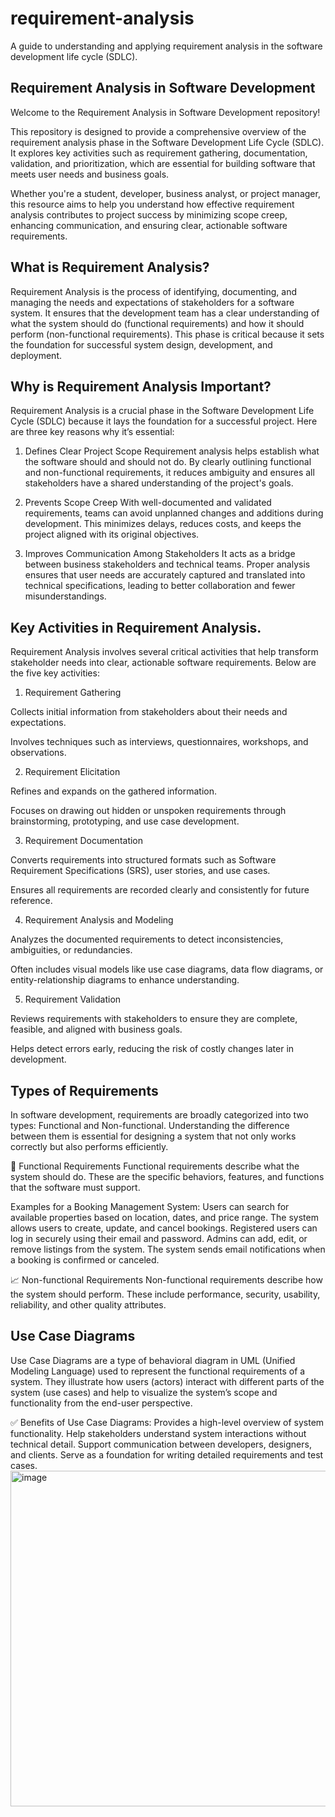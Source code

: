 # requirement-analysis
A guide to understanding and applying requirement analysis in the software development life cycle (SDLC).
## Requirement Analysis in Software Development

Welcome to the Requirement Analysis in Software Development repository!

This repository is designed to provide a comprehensive overview of the requirement analysis phase in the Software Development Life Cycle (SDLC). It explores key activities such as requirement gathering, documentation, validation, and prioritization, which are essential for building software that meets user needs and business goals.

Whether you're a student, developer, business analyst, or project manager, this resource aims to help you understand how effective requirement analysis contributes to project success by minimizing scope creep, enhancing communication, and ensuring clear, actionable software requirements.

## What is Requirement Analysis?

Requirement Analysis is the process of identifying, documenting, and managing the needs and expectations of stakeholders for a software system. 
It ensures that the development team has a clear understanding of what the system should do (functional requirements) and how it should perform (non-functional requirements). 
This phase is critical because it sets the foundation for successful system design, development, and deployment.

## Why is Requirement Analysis Important?
Requirement Analysis is a crucial phase in the Software Development Life Cycle (SDLC) because it lays the foundation for a successful project. Here are three key reasons why it’s essential:

1. Defines Clear Project Scope
Requirement analysis helps establish what the software should and should not do. By clearly outlining functional and non-functional requirements, it reduces ambiguity and ensures all stakeholders have a shared understanding of the project's goals.

2. Prevents Scope Creep
With well-documented and validated requirements, teams can avoid unplanned changes and additions during development. This minimizes delays, reduces costs, and keeps the project aligned with its original objectives.

3. Improves Communication Among Stakeholders
It acts as a bridge between business stakeholders and technical teams. Proper analysis ensures that user needs are accurately captured and translated into technical specifications, leading to better collaboration and fewer misunderstandings.


## Key Activities in Requirement Analysis.
Requirement Analysis involves several critical activities that help transform stakeholder needs into clear, actionable software requirements. Below are the five key activities:

1. Requirement Gathering

Collects initial information from stakeholders about their needs and expectations.

Involves techniques such as interviews, questionnaires, workshops, and observations.

2. Requirement Elicitation

Refines and expands on the gathered information.

Focuses on drawing out hidden or unspoken requirements through brainstorming, prototyping, and use case development.

3. Requirement Documentation

Converts requirements into structured formats such as Software Requirement Specifications (SRS), user stories, and use cases.

Ensures all requirements are recorded clearly and consistently for future reference.

4. Requirement Analysis and Modeling

Analyzes the documented requirements to detect inconsistencies, ambiguities, or redundancies.

Often includes visual models like use case diagrams, data flow diagrams, or entity-relationship diagrams to enhance understanding.

5. Requirement Validation

Reviews requirements with stakeholders to ensure they are complete, feasible, and aligned with business goals.

Helps detect errors early, reducing the risk of costly changes later in development.


## Types of Requirements
In software development, requirements are broadly categorized into two types: Functional and Non-functional. Understanding the difference between them is essential for designing a system that not only works correctly but also performs efficiently.

🔧 Functional Requirements
Functional requirements describe what the system should do. These are the specific behaviors, features, and functions that the software must support.

Examples for a Booking Management System:
Users can search for available properties based on location, dates, and price range.
The system allows users to create, update, and cancel bookings.
Registered users can log in securely using their email and password.
Admins can add, edit, or remove listings from the system.
The system sends email notifications when a booking is confirmed or canceled.

📈 Non-functional Requirements
Non-functional requirements describe how the system should perform. These include performance, security, usability, reliability, and other quality attributes.

## Use Case Diagrams
Use Case Diagrams are a type of behavioral diagram in UML (Unified Modeling Language) used to represent the functional requirements of a system. They illustrate how users (actors) interact with different parts of the system (use cases) and help to visualize the system’s scope and functionality from the end-user perspective.

✅ Benefits of Use Case Diagrams:
Provides a high-level overview of system functionality.
Help stakeholders understand system interactions without technical detail.
Support communication between developers, designers, and clients.
Serve as a foundation for writing detailed requirements and test cases.
<img width="676" height="537" alt="image" src="https://github.com/user-attachments/assets/392a1621-a934-4dfe-8a7e-f6e4ce2c629c" />
